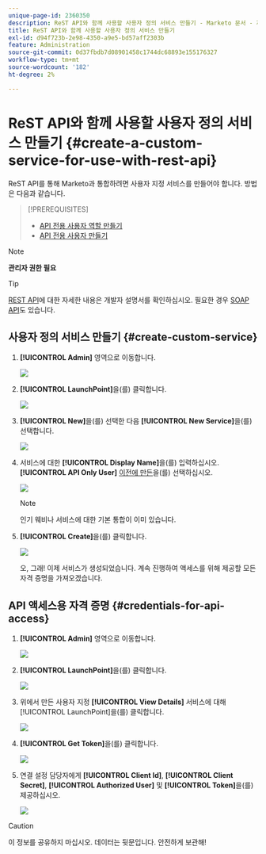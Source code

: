 ```yaml
---
unique-page-id: 2360350
description: ReST API와 함께 사용할 사용자 정의 서비스 만들기 - Marketo 문서 - 제품 설명서
title: ReST API와 함께 사용할 사용자 정의 서비스 만들기
exl-id: d94f723b-2e98-4350-a9e5-bd57aff2303b
feature: Administration
source-git-commit: 0d37fbdb7d08901458c1744dc68893e155176327
workflow-type: tm+mt
source-wordcount: '182'
ht-degree: 2%

---
```


# ReST API와 함께 사용할 사용자 정의 서비스 만들기 {#create-a-custom-service-for-use-with-rest-api}

ReST API를 통해 Marketo과 통합하려면 사용자 지정 서비스를 만들어야 합니다. 방법은 다음과 같습니다.

>[!PREREQUISITES]
>
>* [API 전용 사용자 역할 만들기](/help/marketo/product-docs/administration/users-and-roles/create-an-api-only-user-role.md)
>* [API 전용 사용자 만들기](/help/marketo/product-docs/administration/users-and-roles/create-an-api-only-user.md)
>

>[!NOTE]
>
>**관리자 권한 필요**

>[!TIP]
>
>[REST API](https://developer.adobe.com/marketo-apis/)에 대한 자세한 내용은 개발자 설명서를 확인하십시오. 필요한 경우 [SOAP API](https://experienceleague.adobe.com/ko/docs/marketo-developer/marketo/soap/soap-api)도 있습니다.

## 사용자 정의 서비스 만들기 {#create-custom-service}

1. **[!UICONTROL Admin]** 영역으로 이동합니다.

   ![](assets/create-a-custom-service-for-use-with-rest-api-1.png)

1. **[!UICONTROL LaunchPoint]**&#x200B;을(를) 클릭합니다.

   ![](assets/create-a-custom-service-for-use-with-rest-api-2.png)

1. **[!UICONTROL New]**&#x200B;을(를) 선택한 다음 **[!UICONTROL New Service]**&#x200B;을(를) 선택합니다.

   ![](assets/create-a-custom-service-for-use-with-rest-api-3.png)

1. 서비스에 대한 **[!UICONTROL Display Name]**&#x200B;을(를) 입력하십시오. **[!UICONTROL API Only User]** [이전에 만든](/help/marketo/product-docs/administration/users-and-roles/create-an-api-only-user.md)을(를) 선택하십시오.

   ![](assets/create-a-custom-service-for-use-with-rest-api-4.png)

   >[!NOTE]
   >
   >인기 웨비나 서비스에 대한 기본 통합이 이미 있습니다.

1. **[!UICONTROL Create]**&#x200B;을(를) 클릭합니다.

   ![](assets/create-a-custom-service-for-use-with-rest-api-5.png)

   오, 그래! 이제 서비스가 생성되었습니다. 계속 진행하여 액세스를 위해 제공할 모든 자격 증명을 가져오겠습니다.

## API 액세스용 자격 증명 {#credentials-for-api-access}

1. **[!UICONTROL Admin]** 영역으로 이동합니다.

   ![](assets/create-a-custom-service-for-use-with-rest-api-6.png)

1. **[!UICONTROL LaunchPoint]**&#x200B;을(를) 클릭합니다.

   ![](assets/create-a-custom-service-for-use-with-rest-api-7.png)

1. 위에서 만든 사용자 지정 **[!UICONTROL View Details]** 서비스에 대해 [!UICONTROL LaunchPoint]을(를) 클릭합니다.

   ![](assets/create-a-custom-service-for-use-with-rest-api-8.png)

1. **[!UICONTROL Get Token]**&#x200B;을(를) 클릭합니다.

   ![](assets/create-a-custom-service-for-use-with-rest-api-9.png)

1. 연결 설정 담당자에게 **[!UICONTROL Client Id]**, **[!UICONTROL Client Secret]**, **[!UICONTROL Authorized User]** 및 **[!UICONTROL Token]**&#x200B;을(를) 제공하십시오.

   ![](assets/create-a-custom-service-for-use-with-rest-api-10.png)

>[!CAUTION]
>
>이 정보를 공유하지 마십시오. 데이터는 뒷문입니다. 안전하게 보관해!
